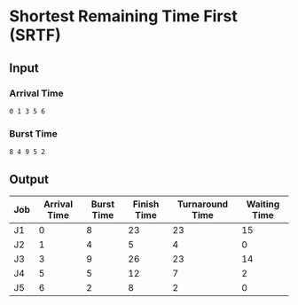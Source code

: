 # Shortest Remaining Time First (SRTF)

## Input

### Arrival Time

```text
0 1 3 5 6
```

### Burst Time

```text
8 4 9 5 2
```

## Output

| Job | Arrival Time | Burst Time | Finish Time | Turnaround Time | Waiting Time |
| --- | ------------ | ---------- | ----------- | --------------- | ------------ |
| J1  | 0            | 8          | 23          | 23              | 15           |
| J2  | 1            | 4          | 5           | 4               | 0            |
| J3  | 3            | 9          | 26          | 23              | 14           |
| J4  | 5            | 5          | 12          | 7               | 2            |
| J5  | 6            | 2          | 8           | 2               | 0            |
